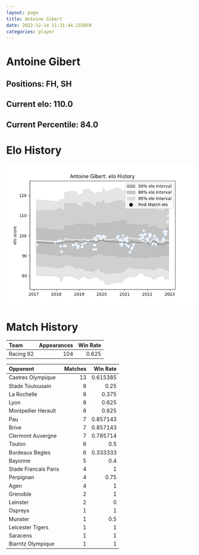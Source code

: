 ```yaml
---  
layout: page  
title: Antoine Gibert  
date: 2022-12-14 11:31:44.155059  
categories: player  
---
```

# Antoine Gibert

## Positions: FH, SH

## Current elo: 110.0

## Current Percentile: 84.0

# Elo History


![elo history](history_AntoineGibert.png)
# Match History


| Team      |   Appearances |   Win Rate |
|:----------|--------------:|-----------:|
| Racing 92 |           104 |      0.625 |

| Opponent             |   Matches |   Win Rate |
|:---------------------|----------:|-----------:|
| Castres Olympique    |        13 |   0.615385 |
| Stade Toulousain     |         8 |   0.25     |
| La Rochelle          |         8 |   0.375    |
| Lyon                 |         8 |   0.625    |
| Montpellier Herault  |         8 |   0.625    |
| Pau                  |         7 |   0.857143 |
| Brive                |         7 |   0.857143 |
| Clermont Auvergne    |         7 |   0.785714 |
| Toulon               |         6 |   0.5      |
| Bordeaux Begles      |         6 |   0.333333 |
| Bayonne              |         5 |   0.4      |
| Stade Francais Paris |         4 |   1        |
| Perpignan            |         4 |   0.75     |
| Agen                 |         4 |   1        |
| Grenoble             |         2 |   1        |
| Leinster             |         2 |   0        |
| Ospreys              |         1 |   1        |
| Munster              |         1 |   0.5      |
| Leicester Tigers     |         1 |   1        |
| Saracens             |         1 |   1        |
| Biarritz Olympique   |         1 |   1        |